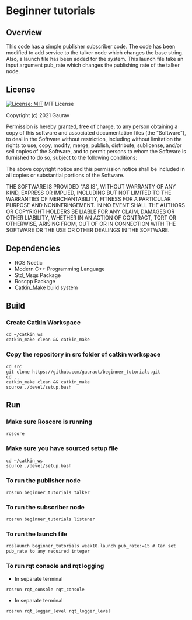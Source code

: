 # Beginner tutorials
## Overview
This code has a simple publisher subscriber code. The code has been modified to add service to the talker node which changes the base string. Also, a launch file has been added for the system. This launch file take an input argument pub_rate which changes the publishing rate of the talker node.
## License
[![License: MIT](https://img.shields.io/badge/License-MIT-yellow.svg)](https://opensource.org/licenses/MIT)
MIT License

Copyright (c) 2021 Gaurav

Permission is hereby granted, free of charge, to any person obtaining a copy
of this software and associated documentation files (the "Software"), to deal
in the Software without restriction, including without limitation the rights
to use, copy, modify, merge, publish, distribute, sublicense, and/or sell
copies of the Software, and to permit persons to whom the Software is
furnished to do so, subject to the following conditions:

The above copyright notice and this permission notice shall be included in all
copies or substantial portions of the Software.

THE SOFTWARE IS PROVIDED "AS IS", WITHOUT WARRANTY OF ANY KIND, EXPRESS OR
IMPLIED, INCLUDING BUT NOT LIMITED TO THE WARRANTIES OF MERCHANTABILITY,
FITNESS FOR A PARTICULAR PURPOSE AND NONINFRINGEMENT. IN NO EVENT SHALL THE
AUTHORS OR COPYRIGHT HOLDERS BE LIABLE FOR ANY CLAIM, DAMAGES OR OTHER
LIABILITY, WHETHER IN AN ACTION OF CONTRACT, TORT OR OTHERWISE, ARISING FROM,
OUT OF OR IN CONNECTION WITH THE SOFTWARE OR THE USE OR OTHER DEALINGS IN THE
SOFTWARE.
## Dependencies

   - ROS Noetic
   - Modern C++ Programming Language
   - Std_Msgs Package
   - Roscpp Package
   - Catkin_Make build system

## Build

### Create Catkin Workspace
```
cd ~/catkin_ws
catkin_make clean && catkin_make
```
### Copy the repository in src folder of catkin workspace
```
cd src 
git clone https://github.com/gauraut/beginner_tutorials.git
cd ..
catkin_make clean && catkin_make
source ./devel/setup.bash
```

## Run

### Make sure Roscore is running
```
roscore
```
### Make sure you have sourced setup file
```
cd ~/catkin_ws
source ./devel/setup.bash
```
### To run the publisher node
```
rosrun beginner_tutorials talker
```
### To run the subscriber node
```
rosrun beginner_tutorials listener
```
### To run the launch file
```
roslaunch beginner_tutorials week10.launch pub_rate:=15 # Can set pub_rate to any required integer
```
### To run rqt console and rqt logging
  - In separate terminal
```
rosrun rqt_console rqt_console
```
  - In separate terminal
```
rosrun rqt_logger_level rqt_logger_level
```
